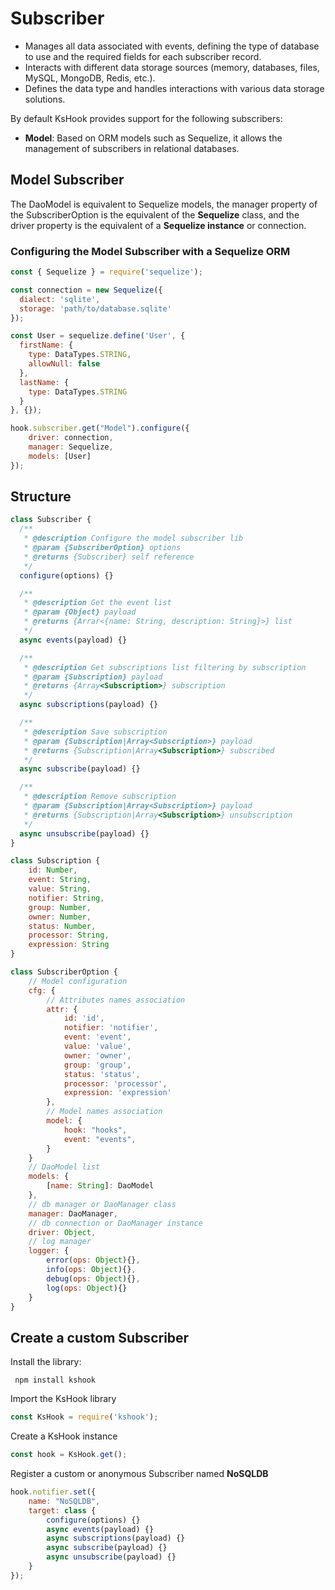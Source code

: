# Subscriber

- Manages all data associated with events, defining the type of database to use and the required fields for each subscriber record.
- Interacts with different data storage sources (memory, databases, files, MySQL, MongoDB, Redis, etc.).
- Defines the data type and handles interactions with various data storage solutions.

By default KsHook provides support for the following subscribers:
- **Model**: Based on ORM models such as Sequelize, it allows the management of subscribers in relational databases. 

## Model Subscriber
The DaoModel is equivalent to Sequelize models, the manager property of the SubscriberOption is the equivalent of the **Sequelize** class, and the driver property is the equivalent of a **Sequelize instance** or connection.

### Configuring the Model Subscriber with a Sequelize ORM
```js
const { Sequelize } = require('sequelize');

const connection = new Sequelize({
  dialect: 'sqlite',
  storage: 'path/to/database.sqlite'
});

const User = sequelize.define('User', {
  firstName: {
    type: DataTypes.STRING,
    allowNull: false
  },
  lastName: {
    type: DataTypes.STRING
  }
}, {});

hook.subscriber.get("Model").configure({
    driver: connection,
    manager: Sequelize,
    models: [User]
});
```


## Structure
```js
class Subscriber {
  /**
   * @description Configure the model subscriber lib
   * @param {SubscriberOption} options
   * @returns {Subscriber} self reference
   */
  configure(options) {}

  /**
   * @description Get the event list
   * @param {Object} payload
   * @returns {Arrar<{name: String, description: String}>} list
   */
  async events(payload) {}

  /**
   * @description Get subscriptions list filtering by subscription
   * @param {Subscription} payload
   * @returns {Array<Subscription>} subscription
   */
  async subscriptions(payload) {}

  /**
   * @description Save subscription
   * @param {Subscription|Array<Subscription>} payload
   * @returns {Subscription|Array<Subscription>} subscribed
   */
  async subscribe(payload) {}

  /**
   * @description Remove subscription
   * @param {Subscription|Array<Subscription>} payload
   * @returns {Subscription|Array<Subscription>} unsubscription
   */
  async unsubscribe(payload) {}
}
```

```js
class Subscription {
    id: Number,
    event: String,
    value: String,
    notifier: String,
    group: Number,
    owner: Number,
    status: Number,
    processor: String,
    expression: String
}
```

```js
class SubscriberOption {
    // Model configuration
    cfg: {
        // Attributes names association
        attr: {
            id: 'id',
            notifier: 'notifier',
            event: 'event',
            value: 'value',
            owner: 'owner',
            group: 'group',
            status: 'status',
            processor: 'processor',
            expression: 'expression'
        },
        // Model names association
        model: {  
            hook: "hooks",
            event: "events",
        }
    }
    // DaoModel list
    models: { 
        [name: String]: DaoModel 
    },
    // db manager or DaoManager class
    manager: DaoManager,
    // db connection or DaoManager instance
    driver: Object,
    // log manager
    logger: {
        error(ops: Object){},
        info(ops: Object){},
        debug(ops: Object){},
        log(ops: Object){}
    }
}
```

## Create a custom Subscriber

Install the library:

``` npm install kshook```

Import the KsHook library

```js
const KsHook = require('kshook');
```

Create a KsHook instance

```js
const hook = KsHook.get();
```

Register a custom or anonymous Subscriber named **NoSQLDB**
```js
hook.notifier.set({
    name: "NoSQLDB",
    target: class {
        configure(options) {}
        async events(payload) {}
        async subscriptions(payload) {}
        async subscribe(payload) {}
        async unsubscribe(payload) {}
    }
});
```